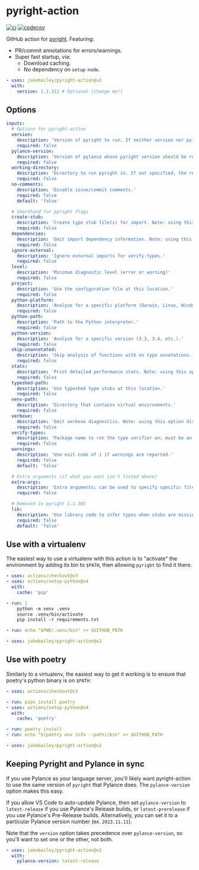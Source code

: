 # pyright-action

[![ci](https://github.com/jakebailey/pyright-action/actions/workflows/ci.yml/badge.svg)](https://github.com/jakebailey/pyright-action/actions/workflows/ci.yml)
[![codecov](https://codecov.io/gh/jakebailey/pyright-action/branch/main/graph/badge.svg?token=5OMEFS2LQZ)](https://codecov.io/gh/jakebailey/pyright-action)

GitHub action for [pyright](https://github.com/microsoft/pyright). Featuring:

- PR/commit annotations for errors/warnings.
- Super fast startup, via:
  - Download caching.
  - No dependency on `setup-node`.

```yml
- uses: jakebailey/pyright-action@v2
  with:
    version: 1.1.311 # Optional (change me!)
```

## Options

```yml
inputs:
  # Options for pyright-action
  version:
    description: 'Version of pyright to run. If neither version nor pylance-version are specified, the latest version will be used.'
    required: false
  pylance-version:
    description: 'Version of pylance whose pyright version should be run. Can be latest-release, latest-prerelease, or a specific pylance version. Ignored if version option is specified.'
    required: false
  working-directory:
    description: 'Directory to run pyright in. If not specified, the repo root will be used.'
    required: false
  no-comments:
    description: 'Disable issue/commit comments.'
    required: false
    default: 'false'

  # Shorthand for pyright flags
  create-stub:
    description: 'Create type stub file(s) for import. Note: using this option disables commenting.'
    required: false
  dependencies:
    description: 'Emit import dependency information. Note: using this option disables commenting.'
    required: false
  ignore-external:
    description: 'Ignore external imports for verify-types.'
    required: false
  level:
    description: 'Minimum diagnostic level (error or warning)'
    required: false
  project:
    description: 'Use the configuration file at this location.'
    required: false
  python-platform:
    description: 'Analyze for a specific platform (Darwin, Linux, Windows).'
    required: false
  python-path:
    description: 'Path to the Python interpreter.'
    required: false
  python-version:
    description: 'Analyze for a specific version (3.3, 3.4, etc.).'
    required: false
  skip-unannotated:
    description: 'Skip analysis of functions with no type annotations.'
    required: false
  stats:
    description: 'Print detailed performance stats. Note: using this option disables commenting.'
    required: false
  typeshed-path:
    description: 'Use typeshed type stubs at this location.'
    required: false
  venv-path:
    description: 'Directory that contains virtual environments.'
    required: false
  verbose:
    description: 'Emit verbose diagnostics. Note: using this option disables commenting.'
    required: false
  verify-types:
    description: 'Package name to run the type verifier on; must be an *installed* library. Any score under 100% will fail the build. Using this option disables commenting.'
    required: false
  warnings:
    description: 'Use exit code of 1 if warnings are reported.'
    required: false
    default: 'false'

  # Extra arguments (if what you want isn't listed above)
  extra-args:
    description: 'Extra arguments; can be used to specify specific files to check.'
    required: false

  # Removed in pyright 1.1.303
  lib:
    description: 'Use library code to infer types when stubs are missing.'
    required: false
    default: 'false'
```

## Use with a virtualenv

The easiest way to use a virtualenv with this action is to "activate" the
environment by adding its bin to `$PATH`, then allowing `pyright` to find it
there.

```yml
- uses: actions/checkout@v3
- uses: actions/setup-python@v4
  with:
    cache: 'pip'

- run: |
    python -m venv .venv
    source .venv/bin/activate
    pip install -r requirements.txt

- run: echo "$PWD/.venv/bin" >> $GITHUB_PATH

- uses: jakebailey/pyright-action@v2
```

## Use with poetry

Similarly to a virtualenv, the easiest way to get it working is to ensure that
poetry's python binary is on `$PATH`:

```yml
- uses: actions/checkout@v3

- run: pipx install poetry
- uses: actions/setup-python@v4
  with:
    cache: 'poetry'

- run: poetry install
- run: echo "$(poetry env info --path)/bin" >> $GITHUB_PATH

- uses: jakebailey/pyright-action@v2
```

## Keeping Pyright and Pylance in sync

If you use Pylance as your language server, you'll likely want pyright-action to
use the same version of `pyright` that Pylance does. The `pylance-version`
option makes this easy.

If you allow VS Code to auto-update Pylance, then set `pylance-version` to
`latest-release` if you use Pylance's Release builds, or `latest-prerelease` if
you use Pylance's Pre-Release builds. Alternatively, you can set it to a
particular Pylance version number (ex. `2023.11.11`).

Note that the `version` option takes precedence over `pylance-version`, so
you'll want to set one or the other, not both.

```yml
- uses: jakebailey/pyright-action@v2
  with:
    pylance-version: latest-release
```
